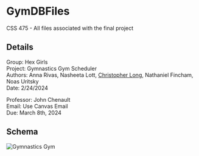 # GymDBFiles
CSS 475 - All files associated with the final project

## Details
Group: Hex Girls<br>
Project: Gymnastics Gym Scheduler<br>
Authors: Anna Rivas, Nasheeta Lott, [Christopher Long](https://www.linkedin.com/in/christopher--long/), Nathaniel Fincham, Noas Uritsky<br>
Date: 2/24/2024<br>

Professor: John Chenault<br>
Email: Use Canvas Email<br>
Due: March 8th, 2024<br>

## Schema
![Gymnastics Gym](https://github.com/n8lookout/GymDBFiles/assets/103238301/ae59b697-a782-4ea7-b759-23a2d0cc9b76)
